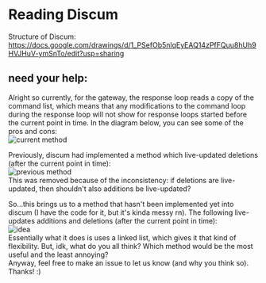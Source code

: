# Reading Discum
Structure of Discum: https://docs.google.com/drawings/d/1_PSefOb5nlqEyEAQ14zPfFQuu8hUh9HVJHuV-ymSnTo/edit?usp=sharing

## need your help:
Alright so currently, for the gateway, the response loop reads a copy of the command list, which means that any modifications to the command loop during the response loop will not show for response loops started before the current point in time. In the diagram below, you can see some of the pros and cons:          
![current method](https://github.com/Merubokkusu/Discord-S.C.U.M/blob/master/docs/tempReadingImages/first.png)           

Previously, discum had implemented a method which live-updated deletions (after the current point in time):            
![previous method](https://github.com/Merubokkusu/Discord-S.C.U.M/blob/master/docs/tempReadingImages/previous.png)           
This was removed because of the inconsistency: if deletions are live-updated, then shouldn't also additions be live-updated?            
            
So...this brings us to a method that hasn't been implemented yet into discum (I have the code for it, but it's kinda messy rn). The following live-updates additions and deletions (after the current point in time):            
![idea](https://github.com/Merubokkusu/Discord-S.C.U.M/blob/master/docs/tempReadingImages/idea.png)            
Essentially what it does is uses a linked list, which gives it that kind of flexibility. But, idk, what do you all think? Which method would be the most useful and the least annoying?             
Anyway, feel free to make an issue to let us know (and why you think so). Thanks! :)            
